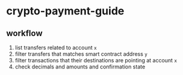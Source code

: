# crypto-payment-guide


## workflow

1. list transfers related to account `x`
2. filter transfers that matches smart contract address `y`
3. filter transactions that their destinations are pointing at account `x`
4. check decimals and amounts and confirmation state